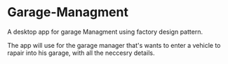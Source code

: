 # Garage-Managment
A desktop app for garage Managment using factory design pattern.

The app will use for the garage manager that's wants to enter a vehicle to rapair into his garage, with all the neccesry details.


